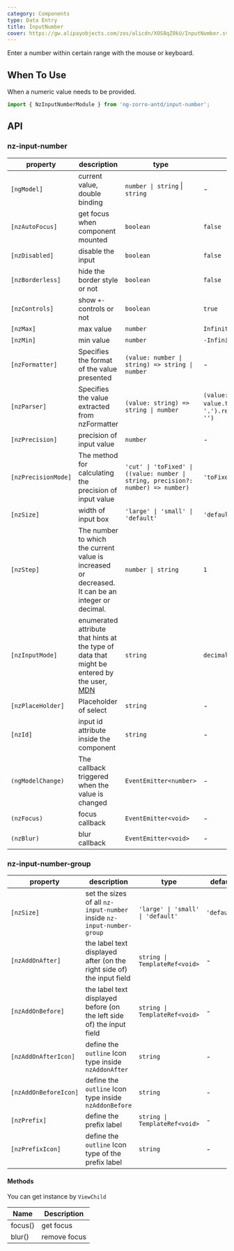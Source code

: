 ```yaml
---
category: Components
type: Data Entry
title: InputNumber
cover: https://gw.alipayobjects.com/zos/alicdn/XOS8qZ0kU/InputNumber.svg
---
```


Enter a number within certain range with the mouse or keyboard.

## When To Use

When a numeric value needs to be provided.

```ts
import { NzInputNumberModule } from 'ng-zorro-antd/input-number';
```

## API

### nz-input-number

| property | description | type | default |
| -------- | ----------- | ---- | ------- |
| `[ngModel]` | current value, double binding | `number \| string`  \|  `string` | - |
| `[nzAutoFocus]` | get focus when component mounted | `boolean` | `false` |
| `[nzDisabled]` | disable the input | `boolean` | `false` |
| `[nzBorderless]` | hide the border style or not | `boolean` | `false` |
| `[nzControls]` | show `+-` controls or not | `boolean` | `true` |
| `[nzMax]` | max value | `number` | `Infinity` |
| `[nzMin]` | min value | `number` | `-Infinity` |
| `[nzFormatter]` | Specifies the format of the value presented | `(value: number \| string) => string \| number` | - |
| `[nzParser]` | Specifies the value extracted from nzFormatter | `(value: string) => string \| number` | `(value: string) => value.trim().replace(/。/g, '.').replace(/[^\w\.-]+/g, '')` |
| `[nzPrecision]` | precision of input value | `number` | - |
| `[nzPrecisionMode]` | The method for calculating the precision of input value | `'cut' \| 'toFixed' \| ((value: number \| string, precision?: number) => number)` | `'toFixed'` |
| `[nzSize]` | width of input box | `'large' \| 'small' \| 'default'` | `'default'` |
| `[nzStep]` | The number to which the current value is increased or decreased. It can be an integer or decimal. | `number \| string` | `1` |
| `[nzInputMode]` | enumerated attribute that hints at the type of data that might be entered by the user, [MDN](https://developer.mozilla.org/en-US/docs/Web/HTML/Global_attributes/inputmode) | `string` | `decimal` |
| `[nzPlaceHolder]` | Placeholder of select | `string` | - |
| `[nzId]` | input id attribute inside the component| `string` | - |
| `(ngModelChange)` | The callback triggered when the value is changed | `EventEmitter<number>` | - |
| `(nzFocus)` | focus callback | `EventEmitter<void>` | - |
| `(nzBlur)` | blur callback | `EventEmitter<void>` | - |

### nz-input-number-group

| property | description | type | default |
| --- | --- | --- | --- |
| `[nzSize]` | set the sizes of all `nz-input-number` inside `nz-input-number-group` | `'large' \| 'small' \| 'default'` | `'default'` |
| `[nzAddOnAfter]` | the label text displayed after (on the right side of) the input field | `string \| TemplateRef<void>` | - |
| `[nzAddOnBefore]` | the label text displayed before (on the left side of) the input field | `string \| TemplateRef<void>` | - |
| `[nzAddOnAfterIcon]` | define the `outline` Icon type inside `nzAddonAfter` | `string` | - |
| `[nzAddOnBeforeIcon]` | define the `outline` Icon type inside `nzAddonBefore` | `string` | - |
| `[nzPrefix]` | define the prefix label | `string \| TemplateRef<void>` | - |
| `[nzPrefixIcon]` | define the `outline` Icon type of the prefix label | `string` | - |

#### Methods

You can get instance by `ViewChild`

| Name | Description |
| ---- | ----------- |
| focus() | get focus |
| blur() | remove focus |

